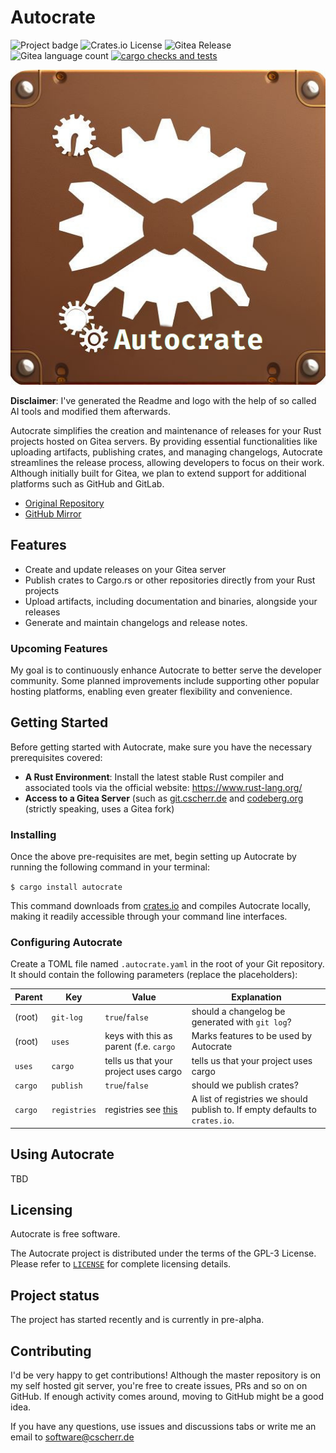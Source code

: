 # Autocrate

![Project badge](https://img.shields.io/badge/language-Rust-blue.svg)
![Crates.io License](https://img.shields.io/crates/l/autocrate)
![Gitea Release](https://img.shields.io/gitea/v/release/PlexSheep/autocrate?gitea_url=https%3A%2F%2Fgit.cscherr.de)
![Gitea language count](https://img.shields.io/gitea/languages/count/PlexSheep/autocrate?gitea_url=https%3A%2F%2Fgit.cscherr.de)
[![cargo checks and tests](https://github.com/PlexSheep/Autocrate/actions/workflows/cargo.yaml/badge.svg)](https://github.com/PlexSheep/Autocrate/actions/workflows/cargo.yaml)

![logo](data/media/autocrate.jpeg)

**Disclaimer**: I've generated the Readme and logo with the help of so called AI
tools and modified them afterwards.

Autocrate simplifies the creation and maintenance of releases for your Rust
projects hosted on Gitea servers. By providing essential functionalities
like uploading artifacts, publishing crates, and managing changelogs,
Autocrate streamlines the release process, allowing developers to focus on
their work. Although initially built for Gitea, we plan to extend support
for additional platforms such as GitHub and GitLab.


* [Original Repository](https://git.cscherr.de/PlexSheep/Autocrate)
* [GitHub Mirror](https://github.com/PlexSheep/Autocrate)


## Features

* Create and update releases on your Gitea server
* Publish crates to Cargo.rs
or other repositories directly from your Rust projects
* Upload artifacts, including documentation and binaries, alongside your releases
* Generate and maintain changelogs and release notes.

### Upcoming Features

My goal is to continuously enhance Autocrate to better serve the developer
community. Some planned improvements include supporting other popular hosting
platforms, enabling even greater flexibility and convenience.

## Getting Started

Before getting started with Autocrate, make sure you have the necessary
prerequisites covered:

* **A Rust Environment**: Install the latest stable Rust compiler and
associated tools via the official website: <https://www.rust-lang.org/>
* **Access to a Gitea Server** (such as [git.cscherr.de](https://git.cscherr.de)
and [codeberg.org](https://codeberg.org) (strictly speaking, uses a Gitea fork)

### Installing

Once the above pre-requisites are met, begin setting up Autocrate by running
the following command in your terminal:

``` $ cargo install autocrate ```

This command downloads from [crates.io](https://crates.io) and compiles Autocrate
locally, making it readily accessible through your command line interfaces.

### Configuring Autocrate

Create a TOML file named `.autocrate.yaml` in the root of your Git repository.
It should contain the following parameters (replace the placeholders):

| Parent  | Key          | Value                                                                            | Explanation                                                                  |
|---------|--------------|----------------------------------------------------------------------------------|------------------------------------------------------------------------------|
| (root)  | `git-log`    | `true`/`false`                                                                   | should a changelog be generated with `git log`?                              |
| (root)  | `uses`       | keys with this as parent (f.e. `cargo`                                           | Marks features to be used by Autocrate                                       |
| `uses`  | `cargo`      | tells us that your project uses cargo                                            | tells us that your project uses cargo                                        |
| `cargo` | `publish`    | `true`/`false`                                                                   | should we publish crates?                                                    |
| `cargo` | `registries` | registries see [this](https://doc.rust-lang.org/cargo/reference/registries.html) | A list of registries we should publish to. If empty defaults to `crates.io`. |

## Using Autocrate

TBD

## Licensing

Autocrate is free software.

The Autocrate project is distributed under the terms of the GPL-3
License. Please refer to [`LICENSE`](./LICENSE) for complete licensing details.

## Project status

The project has started recently and is currently in pre-alpha.

## Contributing

I'd be very happy to get contributions! Although the master repository is on
my self hosted git server, you're free to create issues, PRs and so on on
GitHub. If enough activity comes around, moving to GitHub might be a good idea.

If you have any questions, use issues and discussions tabs or write me an email
to [software@cscherr.de](mailto:software@cscherr.de)
